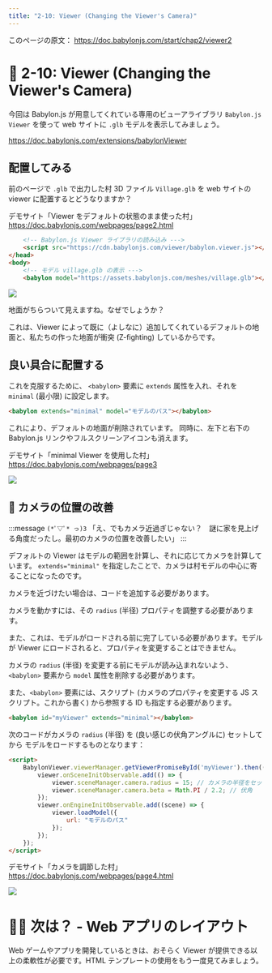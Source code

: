 ```yaml
---
title: "2-10: Viewer (Changing the Viewer's Camera)"
---
```


このページの原文： https://doc.babylonjs.com/start/chap2/viewer2

# 👀 2-10: Viewer (Changing the Viewer's Camera)

今回は Babylon.js が用意してくれている専用のビューアライブラリ `Babylon.js Viewer` を使って web サイトに `.glb` モデルを表示してみましょう。

https://doc.babylonjs.com/extensions/babylonViewer

## 配置してみる

前のページで `.glb` で出力した村 3D ファイル `Village.glb` を 
web サイトの viewer に配置するとどうなりますか？

デモサイト「Viewer をデフォルトの状態のまま使った村」
https://doc.babylonjs.com/webpages/page2.html

```html
    <!-- Babylon.js Viewer ライブラリの読み込み --->
    <script src="https://cdn.babylonjs.com/viewer/babylon.viewer.js"></script>
</head>
<body>
    <!-- モデル village.glb の表示 --->
    <babylon model="https://assets.babylonjs.com/meshes/village.glb"></babylon>
```

![](https://storage.googleapis.com/zenn-user-upload/ad48a64c706c-20220327.gif)

地面がちらついて見えますね。なぜでしょうか？

これは、Viewer によって既に（よしなに）追加してくれているデフォルトの地面と、私たちの作った地面が衝突 (Z-fighting) しているからです。

## 良い具合に配置する

これを克服するために、 `<babylon>` 要素に `extends` 属性を入れ、それを `minimal` (最小限) に設定します。

```html
<babylon extends="minimal" model="モデルのパス"></babylon>
```

これにより、デフォルトの地面が削除されています。
同時に、左下と右下の Babylon.js リンクやフルスクリーンアイコンも消えます。

デモサイト「minimal Viewer を使用した村」
https://doc.babylonjs.com/webpages/page3

![](https://storage.googleapis.com/zenn-user-upload/d0974533a80a-20220327.gif)

## 🎥 カメラの位置の改善

:::message
`(*ﾟ▽ﾟ* っ)З` 「え、でもカメラ近過ぎじゃない？　謎に家を見上げる角度だったし。最初のカメラの位置を改善したい」
:::

デフォルトの Viewer はモデルの範囲を計算し、それに応じてカメラを計算しています。
`extends="minimal"` を指定したことで、カメラは村モデルの中心に寄ることになったのです。

カメラを近づけたい場合は、コードを追加する必要があります。

カメラを動かすには、その `radius` (半径) プロパティを調整する必要があります。

また、これは、モデルがロードされる前に完了している必要があります。モデルが Viewer にロードされると、プロパティを変更することはできません。

カメラの `radius` (半径) を変更する前にモデルが読み込まれないよう、`<babylon>` 要素から `model` 属性を削除する必要があります。

また、`<babylon>` 要素には、スクリプト (カメラのプロパティを変更する JS スクリプト。これから書く) から参照する ID も指定する必要があります。

```html
<babylon id="myViewer" extends="minimal"></babylon>
```

次のコードがカメラの `radius` (半径) を (良い感じの伏角アングルに) セットしてから モデルをロードするものとなります：

```html
<script>
    BabylonViewer.viewerManager.getViewerPromiseById('myViewer').then((viewer) => {
        viewer.onSceneInitObservable.add(() => {
            viewer.sceneManager.camera.radius = 15; // カメラの半径をセット
            viewer.sceneManager.camera.beta = Math.PI / 2.2; // 伏角
        });
        viewer.onEngineInitObservable.add((scene) => {
            viewer.loadModel({
                url: "モデルのパス"
            });
        });
    });
</script>
```

デモサイト「カメラを調節した村」
https://doc.babylonjs.com/webpages/page4.html

![](https://storage.googleapis.com/zenn-user-upload/d3492f63b92a-20220328.gif)

# 🚴‍♀️ 次は？ - Web アプリのレイアウト

Web ゲームやアプリを開発しているときは、おそらく Viewer が提供できる以上の柔軟性が必要です。HTML テンプレートの使用をもう一度見てみましょう。

